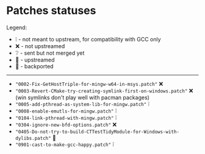 # Patches statuses

Legend:

- :grey_exclamation: - not meant to upstream, for compatibility with GCC only
- :x: - not upstreamed
- :grey_question: - sent but not merged yet
- :arrow_up_small:  - upstreamed
- :arrow_down_small:  - backported

-----

- `"0002-Fix-GetHostTriple-for-mingw-w64-in-msys.patch"` :x:
- `"0003-Revert-CMake-try-creating-symlink-first-on-windows.patch"` :x: (win symlinks don't play well with pacman packages)
- `"0005-add-pthread-as-system-lib-for-mingw.patch"` :grey_exclamation:
- `"0008-enable-emutls-for-mingw.patch"` :grey_exclamation:
- `"0104-link-pthread-with-mingw.patch"` :grey_exclamation:
- `"0304-ignore-new-bfd-options.patch"` :x:
- `"0405-Do-not-try-to-build-CTTestTidyModule-for-Windows-with-dylibs.patch"` :arrow_down_small:
- `"0901-cast-to-make-gcc-happy.patch"` :grey_exclamation:

